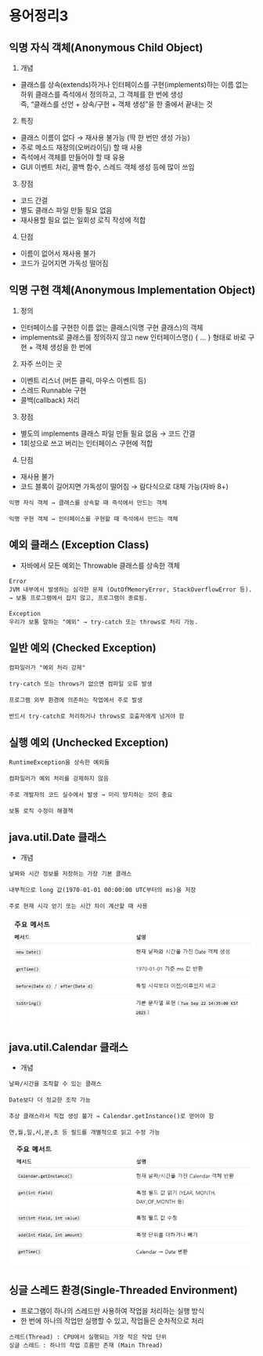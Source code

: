 # 용어정리3  

## 익명 자식 객체(Anonymous Child Object)  
1. 개념
- 클래스를 상속(extends)하거나 인터페이스를 구현(implements)하는 이름 없는 하위 클래스를 즉석에서 정의하고, 그 객체를 한 번에 생성  
즉, “클래스를 선언 + 상속/구현 + 객체 생성”을 한 줄에서 끝내는 것

2. 특징  
- 클래스 이름이 없다 → 재사용 불가능 (딱 한 번만 생성 가능)
- 주로 메소드 재정의(오버라이딩) 할 때 사용
- 즉석에서 객체를 만들어야 할 때 유용
- GUI 이벤트 처리, 콜백 함수, 스레드 객체 생성 등에 많이 쓰임  

3. 장점
- 코드 간결
- 별도 클래스 파일 만들 필요 없음
- 재사용할 필요 없는 일회성 로직 작성에 적합

4. 단점
- 이름이 없어서 재사용 불가
- 코드가 길어지면 가독성 떨어짐 

## 익명 구현 객체(Anonymous Implementation Object)  
1. 정의
- 인터페이스를 구현한 이름 없는 클래스(익명 구현 클래스)의 객체
- implements로 클래스를 정의하지 않고 new 인터페이스명() { ... } 형태로 바로 구현 + 객체 생성을 한 번에  

2. 자주 쓰이는 곳  
- 이벤트 리스너 (버튼 클릭, 마우스 이벤트 등)
- 스레드 Runnable 구현
- 콜백(callback) 처리

3. 장점
- 별도의 implements 클래스 파일 만들 필요 없음 → 코드 간결
- 1회성으로 쓰고 버리는 인터페이스 구현에 적합

4. 단점
- 재사용 불가
- 코드 블록이 길어지면 가독성이 떨어짐 → 람다식으로 대체 가능(자바 8+)  

```
익명 자식 객체 → 클래스를 상속할 때 즉석에서 만드는 객체

익명 구현 객체 → 인터페이스를 구현할 때 즉석에서 만드는 객체
```

## 예외 클래스 (Exception Class)
- 자바에서 모든 예외는 Throwable 클래스를 상속한 객체
```
Error
JVM 내부에서 발생하는 심각한 문제 (OutOfMemoryError, StackOverflowError 등).
→ 보통 프로그램에서 잡지 않고, 프로그램이 종료됨.

Exception
우리가 보통 말하는 "예외" → try-catch 또는 throws로 처리 가능.
```

## 일반 예외 (Checked Exception)
```
컴파일러가 "예외 처리 강제"

try-catch 또는 throws가 없으면 컴파일 오류 발생

프로그램 외부 환경에 의존하는 작업에서 주로 발생

반드시 try-catch로 처리하거나 throws로 호출자에게 넘겨야 함
```

## 실행 예외 (Unchecked Exception)
```
RuntimeException을 상속한 예외들

컴파일러가 예외 처리를 강제하지 않음

주로 개발자의 코드 실수에서 발생 → 미리 방지하는 것이 중요

보통 로직 수정이 해결책
```

## java.util.Date 클래스
- 개념
```
날짜와 시간 정보를 저장하는 가장 기본 클래스

내부적으로 long 값(1970-01-01 00:00:00 UTC부터의 ms)을 저장

주로 현재 시각 얻기 또는 시간 차이 계산할 때 사용
```
![alt text](/img/image-96.png)  

## java.util.Calendar 클래스
- 개념
```
날짜/시간을 조작할 수 있는 클래스

Date보다 더 정교한 조작 가능

추상 클래스라서 직접 생성 불가 → Calendar.getInstance()로 얻어야 함

연,월,일,시,분,초 등 필드를 개별적으로 읽고 수정 가능
```
![alt text](/img/image-97.png)

## 싱글 스레드 환경(Single-Threaded Environment)
- 프로그램이 하나의 스레드만 사용하여 작업을 처리하는 실행 방식
- 한 번에 하나의 작업만 실행할 수 있고, 작업들은 순차적으로 처리
```
스레드(Thread) : CPU에서 실행되는 가장 작은 작업 단위
싱글 스레드 : 하나의 작업 흐름만 존재 (Main Thread)
```